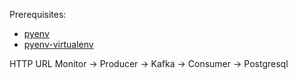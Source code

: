 Prerequisites:
 * [pyenv](https://github.com/pyenv/pyenv)
 * [pyenv-virtualenv](https://github.com/pyenv/pyenv-virtualenv)

HTTP URL Monitor -> Producer -> Kafka -> Consumer -> Postgresql
